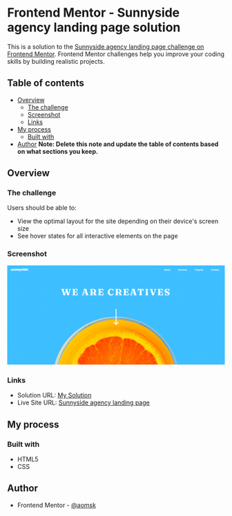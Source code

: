 # Frontend Mentor - Sunnyside agency landing page solution

This is a solution to the [Sunnyside agency landing page challenge on Frontend Mentor](https://www.frontendmentor.io/challenges/sunnyside-agency-landing-page-7yVs3B6ef). Frontend Mentor challenges help you improve your coding skills by building realistic projects.

## Table of contents

- [Overview](#overview)
  - [The challenge](#the-challenge)
  - [Screenshot](#screenshot)
  - [Links](#links)
- [My process](#my-process)
  - [Built with](#built-with)
- [Author](#author)
**Note: Delete this note and update the table of contents based on what sections you keep.**

## Overview

### The challenge

Users should be able to:

- View the optimal layout for the site depending on their device's screen size
- See hover states for all interactive elements on the page

### Screenshot

![sunnyside-screenshot](https://github.com/aomsk/side-agency-landing-page/blob/main/assets/sunnyside-screenshot.png?raw=true)

### Links

- Solution URL: [My Solution](https://www.frontendmentor.io/solutions/sunnyside-agency-landing-page-with-html-css-kljDcxA1HD)
- Live Site URL: [Sunnyside agency landing page](https://aomsk.github.io/sunnyside-agency-landing-page/)

## My process

### Built with

- HTML5
- CSS

## Author

- Frontend Mentor - [@aomsk](https://www.frontendmentor.io/profile/aomsk)
